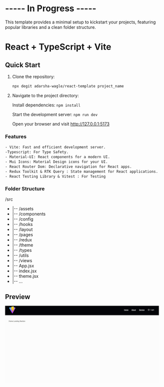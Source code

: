 # ----- In Progress -----

This template provides a minimal setup to kickstart your projects, featuring popular libraries and a clean folder structure.

# React + TypeScript + Vite

## Quick Start

1. Clone the repository:

   ```bash
   npx degit adarsha-wagle/react-template project_name

   ```

1. Navigate to the project directory:

   Install dependencies:
   `npm install`

   Start the development server:
   `npm run dev`

   Open your browser and visit http://127.0.0.1:5173

### Features

    - Vite: Fast and efficient development server.
    -Typescript: For Type Safety.
    - Material-UI: React components for a modern UI.
    - Mui Icons: Material Design icons for your UI.
    - React Router Dom: Declarative navigation for React apps.
    - Redux Toolkit & RTK Query : State management for React applications.
    - React Testing Library & Vitest : For Testing

### Folder Structure

/src

- |-- /assets
- |-- /components
- |-- /config
- |-- /hooks
- |-- /layout
- |-- /pages
- |-- /redux
- |-- /theme
- |-- /types
- |-- /utils
- |-- /views
- |-- App.jsx
- |-- index.jsx
- |-- theme.jsx
- |-- ...

## Preview

![preview](public/preview1.jpg)
